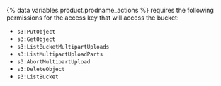 {% data variables.product.prodname_actions %} requires the following permissions for the access key that will access the bucket:

- `s3:PutObject`
- `s3:GetObject`
- `s3:ListBucketMultipartUploads`
- `s3:ListMultipartUploadParts`
- `s3:AbortMultipartUpload`
- `s3:DeleteObject`
- `s3:ListBucket`
